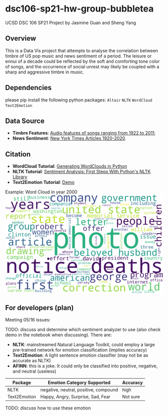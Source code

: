 # dsc106-sp21-hw-group-bubbletea

UCSD DSC 106 SP21 Project by Jasmine Guan and Sheng Yang

## Overview

This is a Data Vis project that attempts to analyse the correlation between timbre of US pop music and news sentiment of a period. The leisure or ennui of a decade could be reflected by the soft and comforting tone color of songs, and the occurrence of social unrest may likely be coupled with a sharp and aggressive timbre in music.

## Dependencies

please pip install the following python packages:
`Altair`
`NLTK`
`WordCloud`
`Text2Emotion`

## Data Source

- **Timbre Features**: [Audio features of songs ranging from 1922 to 2011](https://www.kaggle.com/uciml/msd-audio-features?select=year_prediction.csv);
- **News Sentiment**: [New York Times Articles 1920-2020](https://www.kaggle.com/tumanovalexander/nyt-articles-data).

## Citation

- **WordCloud Tutorial**: [Generating WordClouds in Python](https://www.datacamp.com/community/tutorials/wordcloud-python)
- **NLTK Tutorial**: [Sentiment Analysis: First Steps With Python's NLTK Library](https://realpython.com/python-nltk-sentiment-analysis/)
- **Text2Emotion Tutorial**: [Demo](https://colab.research.google.com/drive/1sCAcIGk2q9dL8dpFYddnsUin2MlhjaRw?usp=sharing#scrollTo=nxET8yW3HIvL)

Example: Word Cloud in year 2000 ![Word Cloud in 2000](report/word_cloud_plot_2000.png)

## For developers (plan)

Meeting 05/16 issues:

TODO: discuss and determine which sentiment analyzer to use (also check demo in the notebook when discussing).
There are:

- **NLTK**: mainstreamed Natural Language Toolkit, could employ a large pre-trained network for emotion classification (implies accuracy)
- **Text2Emotion**: A light sentence emotion classifier (may not be as accurate as NLTK)
- **AFINN**: this is a joke. It could only be classified into positive, negative, and neutral (useless)

| Package      | Emotion Category Supported | Accuracy |
| ----------- | ----------- | ----------- |
| NLTK      | negative, neutral, positive, compound       | high |
| Text2Emotion   | Happy, Angry, Surprise, Sad, Fear | Not sure|

TODO: discuss how to use these emotion
